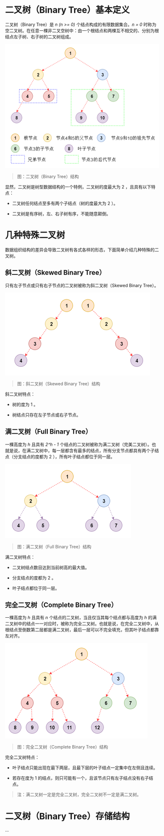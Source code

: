# 二叉树（Binary Tree）基本定义

二叉树（Binary Tree）是 *n (n >= 0)* 个结点构成的有限数据集合。*n = 0* 时称为空二叉树。在任意一棵非二叉空树中：由一个根结点和两棵互不相交的、分别为根结点左子树、右子树的二叉树组成。

![1-BinaryTreeStructure][1-BinaryTreeStructure]

> 图：二叉树（Binary Tree）结构

显然，二叉树是树型数据结构的一个特例，二叉树的度最大为 2 ，且具有以下特点：

- 二叉树任何结点至多有两个子结点（树的度最大为 2 ）。

- 二叉树是有序树，左、右子树有序，不能随意颠倒。

# 几种特殊二叉树

数据组织结构的差异会导致二叉树有各式各样的形态，下面简单介绍几种特殊的二叉树。

## 斜二叉树（Skewed Binary Tree）

只有左子节点或只有右子节点的二叉树被称为斜二叉树（Skewed Binary Tree）。

![2-SkewedBinaryTreeStructure][2-SkewedBinaryTreeStructure]

> 图：斜二叉树（Skewed Binary Tree）结构

斜二叉树特点：

- 树的度为 1 。

- 树结点只存在左子节点或右子节点。

## 满二叉树（Full Binary Tree）

一棵高度为 *h* 且具有 *2^h - 1* 个结点的二叉树被称为满二叉树（完美二叉树）。也就是说，在满二叉树中，每一层都含有最多的结点，所有分支节点都具有两个子结点（分支结点的度都为 2 ），所有叶子结点都位于同一层。

![3-FullBinaryTreeStructure][3-FullBinaryTreeStructure]

> 图：满二叉树（Full Binary Tree）结构

满二叉树特点：

- 二叉树结点数目达到当前树高的最大值。

- 分支结点的度都为 2 。

- 叶子结点都位于同一层。

## 完全二叉树（Complete Binary Tree）

一棵高度为 *h* 且具有 *n* 个结点的二叉树，当且仅当其每个结点都与高度为 *h* 的满二叉树中的结点一一对应时，被称为完全二叉树。也就是说，在完全二叉树中，从根结点至倒数第二层都是满二叉树，最后一层可以不完全填充，但其叶子结点都靠左对齐。

![4-CompleteBinaryTreeStructure][4-CompleteBinaryTreeStructure]

> 图：完全二叉树（Complete Binary Tree）结构

完全二叉树特点：

- 叶子结点只能出现在最下两层，且最下层的叶子结点一定集中在左侧且连续。

- 若存在度为 1 的结点，则只可能有一个，且该节点只有左子结点没有右子结点。

> 注：满二叉树一定是完全二叉树，完全二叉树不一定是满二叉树。

# 二叉树（Binary Tree）存储结构

...


[1-BinaryTreeStructure]: ../../images/DataStructuresAndAlgorithms-BinaryTreeOverview-1-BinaryTreeStructure.png

[2-SkewedBinaryTreeStructure]: ../../images/DataStructuresAndAlgorithms-BinaryTreeOverview-2-SkewedBinaryTreeStructure.png

[3-FullBinaryTreeStructure]: ../../images/DataStructuresAndAlgorithms-BinaryTreeOverview-3-FullBinaryTreeStructure.png

[4-CompleteBinaryTreeStructure]: ../../images/DataStructuresAndAlgorithms-BinaryTreeOverview-4-CompleteBinaryTreeStructure.png

<!-- EOF -->
